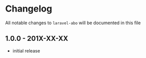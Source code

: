# Changelog

All notable changes to `laravel-abo` will be documented in this file

## 1.0.0 - 201X-XX-XX

- initial release
